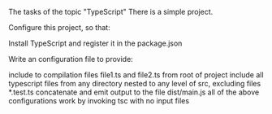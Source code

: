 The tasks of the topic "TypeScript"
There is a simple project.

Configure this project, so that:

Install TypeScript and register it in the package.json

Write an configuration file to provide:

include to compilation files file1.ts and file2.ts from root of project
include all typescript files from any directory nested to any level of src, excluding files *.test.ts
concatenate and emit output to the file dist/main.js
all of the above configurations work by invoking tsc with no input files
